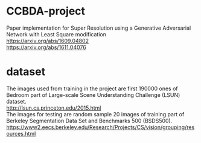 # CCBDA-project
Paper implementation for Super Resolution using a Generative Adversarial Network with Least Square modification  
https://arxiv.org/abs/1609.04802  
https://arxiv.org/abs/1611.04076  

# dataset
The images used from training in the project are first 190000 ones of Bedroom part of Large-scale Scene Understanding Challenge (LSUN) dataset.  
http://lsun.cs.princeton.edu/2015.html  
The images for testing are random sample 20 images of training part of Berkeley Segmentation Data Set and Benchmarks 500 (BSDS500).  
https://www2.eecs.berkeley.edu/Research/Projects/CS/vision/grouping/resources.html  
